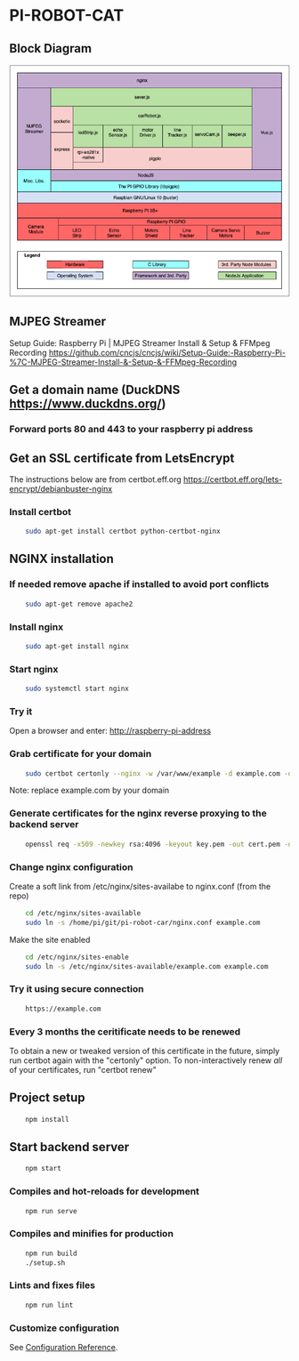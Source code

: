 # PI-ROBOT-CAT

## Block Diagram

![Block diagram](./assets/BlockDiagram.png "Block diagram")

## MJPEG Streamer

Setup Guide: Raspberry Pi | MJPEG Streamer Install & Setup & FFMpeg Recording <https://github.com/cncjs/cncjs/wiki/Setup-Guide:-Raspberry-Pi-%7C-MJPEG-Streamer-Install-&-Setup-&-FFMpeg-Recording>

## Get a domain name (DuckDNS <https://www.duckdns.org/>)

### Forward ports 80 and 443 to your raspberry pi address

## Get an SSL certificate from LetsEncrypt

The instructions below are from certbot.eff.org <https://certbot.eff.org/lets-encrypt/debianbuster-nginx>

### Install certbot

````bash
    sudo apt-get install certbot python-certbot-nginx
````

## NGINX installation

### If needed remove apache if installed to avoid port conflicts

````bash
    sudo apt-get remove apache2
````

### Install nginx

````bash
    sudo apt-get install nginx
````

### Start nginx

````bash
    sudo systemctl start nginx
````

### Try it

Open a browser and enter:
    <http://raspberry-pi-address>

### Grab certificate for your domain

````bash
    sudo certbot certonly --nginx -w /var/www/example -d example.com -d www.example.com
````

Note: replace example.com by your domain

### Generate certificates for the nginx reverse proxying to the backend server

````bash
    openssl req -x509 -newkey rsa:4096 -keyout key.pem -out cert.pem -days 365 --nodes
````

### Change nginx configuration

Create a soft link from /etc/nginx/sites-availabe to nginx.conf (from the repo)

````bash
    cd /etc/nginx/sites-available
    sudo ln -s /home/pi/git/pi-robot-car/nginx.conf example.com
````

Make the site enabled

````bash
    cd /etc/nginx/sites-enable
    sudo ln -s /etc/nginx/sites-available/example.com example.com
````

### Try it using secure connection

````bash
    https://example.com
````

### Every 3 months the ceritificate needs to be renewed

To obtain a new or tweaked version of this certificate in the future, simply run certbot again with the "certonly" option. To non-interactively renew *all* of your certificates, run "certbot renew"

## Project setup

````bash
    npm install
````

## Start backend server

````bash
    npm start
````

### Compiles and hot-reloads for development

````bash
    npm run serve
````

### Compiles and minifies for production

````bash
    npm run build
    ./setup.sh
````

### Lints and fixes files

````bash
    npm run lint
````

### Customize configuration

See [Configuration Reference](https://cli.vuejs.org/config/).
